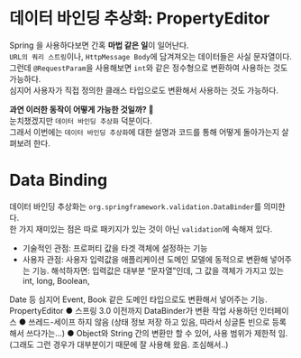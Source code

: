 데이터 바인딩 추상화: PropertyEditor  
=====================================   
Spring 을 사용하다보면 간혹 **마법 같은 일**이 일어난다.     
`URL의 쿼리 스트링`이나, `HttpMessage Body`에 담겨져오는 데이터들은 사실 문자열이다.   
그런데 `@RequestParam`을 사용해보면 `int`와 같은 정수형으로 변환하여 사용하는 것도 가능하다.      
심지어 사용자가 직접 정의한 클래스 타입으로도 변환해서 사용하는 것도 가능하다.        

            
**과연 이러한 동작이 어떻게 가능한 것일까? 🤔**                 
눈치챘겠지만 `데이터 바인딩 추상화` 덕분이다.             
그래서 이번에는 `데이터 바인딩 추상화`에 대한 설명과 코드를 통해 어떻게 돌아가는지 살펴보려 한다.     

# Data Binding   
데이터 바인딩 추상화는 `org.springframework.validation.DataBinder`를 의미한다.     
한 가지 재미있는 점은 따로 패키지가 있는 것이 아닌 `validation`에 속해져 있다.        


* 기술적인 관점: 프로퍼티 값을 타겟 객체에 설정하는 기능
* 사용자 관점: 사용자 입력값을 애플리케이션 도메인 모델에 동적으로 변환해 넣어주는 기능.
해석하자면: 입력값은 대부분 “문자열”인데, 그 값을 객체가 가지고 있는 int, long, Boolean,

Date 등 심지어 Event, Book 같은 도메인 타입으로도 변환해서 넣어주는 기능.
PropertyEditor
● 스프링 3.0 이전까지 DataBinder가 변환 작업 사용하던 인터페이스
● 쓰레드-세이프 하지 않음 (상태 정보 저장 하고 있음, 따라서 싱글톤 빈으로 등록해서
쓰다가는...)
● Object와 String 간의 변환만 할 수 있어, 사용 범위가 제한적 임. (그래도 그런 경우가
대부분이기 때문에 잘 사용해 왔음. 조심해서..)
